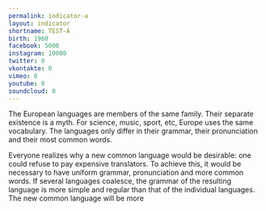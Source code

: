 ```yaml
---
permalink: indicator-a
layout: indicator
shortname: TEST-A
birth: 1960
facebook: 5000
instagram: 10000
twitter: 0
vkontakte: 0
vimeo: 0
youtube: 0
soundcloud: 0
---
```


The European languages are members of the same family. Their separate existence is a myth. For science, music, sport, etc, Europe uses the same vocabulary. The languages only differ in their grammar, their pronunciation and their most common words.

Everyone realizes why a new common language would be desirable: one could refuse to pay expensive translators. To achieve this, it would be necessary to have uniform grammar, pronunciation and more common words. If several languages coalesce, the grammar of the resulting language is more simple and regular than that of the individual languages. The new common language will be more
